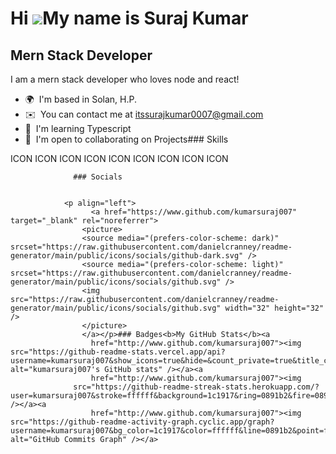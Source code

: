 Hi ![](https://user-images.githubusercontent.com/18350557/176309783-0785949b-9127-417c-8b55-ab5a4333674e.gif)My name is Suraj Kumar
===================================================================================================================================

Mern Stack Developer
--------------------

I am a mern stack developer who loves node and react!

*   🌍  I'm based in Solan, H.P.
*   ✉️  You can contact me at [itssurajkumar0007@gmail.com](mailto:itssurajkumar0007@gmail.com)
*   🧠  I'm learning Typescript
*   🤝  I'm open to collaborating on Projects### Skills 
<p align="left">
ICON ICON ICON ICON ICON ICON ICON ICON ICON 
                    </p>
                    
                  ### Socials
                  
                  
                <p align="left">
                      <a href="https://www.github.com/kumarsuraj007" target="_blank" rel="noreferrer">
                    <picture>
                    <source media="(prefers-color-scheme: dark)" srcset="https://raw.githubusercontent.com/danielcranney/readme-generator/main/public/icons/socials/github-dark.svg" />
                    <source media="(prefers-color-scheme: light)" srcset="https://raw.githubusercontent.com/danielcranney/readme-generator/main/public/icons/socials/github.svg" />
                    <img src="https://raw.githubusercontent.com/danielcranney/readme-generator/main/public/icons/socials/github.svg" width="32" height="32" />
                    </picture>
                    </a></p>### Badges<b>My GitHub Stats</b><a
                      href="http://www.github.com/kumarsuraj007"><img src="https://github-readme-stats.vercel.app/api?username=kumarsuraj007&show_icons=true&hide=&count_private=true&title_color=0891b2&text_color=ffffff&icon_color=0891b2&bg_color=1c1917&hide_border=true&show_icons=true" alt="kumarsuraj007's GitHub stats" /></a><a
                      href="http://www.github.com/kumarsuraj007"><img
                  src="https://github-readme-streak-stats.herokuapp.com/?user=kumarsuraj007&stroke=ffffff&background=1c1917&ring=0891b2&fire=0891b2&currStreakNum=ffffff&currStreakLabel=0891b2&sideNums=ffffff&sideLabels=ffffff&dates=ffffff&hide_border=true" /></a><a
                      href="http://www.github.com/kumarsuraj007"><img src="https://github-readme-activity-graph.cyclic.app/graph?username=kumarsuraj007&bg_color=1c1917&color=ffffff&line=0891b2&point=ffffff&area_color=1c1917&area=true&hide_border=true&custom_title=GitHub%20Commits%20Graph" alt="GitHub Commits Graph" /></a>

